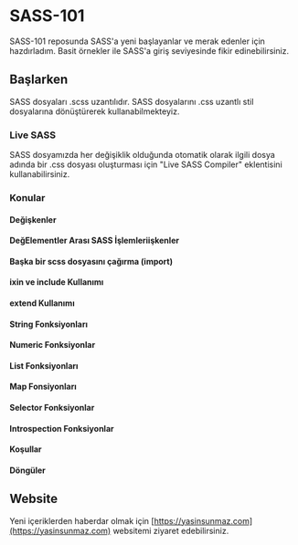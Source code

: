 # SASS-101

SASS-101 reposunda SASS'a yeni başlayanlar ve merak edenler için hazdırladım. Basit örnekler ile SASS'a giriş seviyesinde fikir edinebilirsiniz.

## Başlarken

SASS dosyaları .scss uzantılıdır. SASS dosyalarını .css uzantlı stil dosyalarına dönüştürerek kullanabilmekteyiz.

### Live SASS

SASS dosyamızda her değişiklik olduğunda otomatik olarak ilgili dosya adında bir .css dosyası oluşturması için "Live SASS Compiler" eklentisini kullanabilirsiniz.

### Konular

#### Değişkenler
#### DeğElementler Arası SASS İşlemleriişkenler
#### Başka bir scss dosyasını çağırma (import)
#### ixin ve include Kullanımı
#### extend Kullanımı
#### String Fonksiyonları
#### Numeric Fonksiyonlar
#### List Fonksiyonları
#### Map Fonsiyonları
#### Selector Fonksiyonlar
#### Introspection Fonksiyonlar
#### Koşullar
#### Döngüler

## Website

Yeni içeriklerden haberdar olmak için [https://yasinsunmaz.com](https://yasinsunmaz.com) websitemi ziyaret edebilirsiniz.
